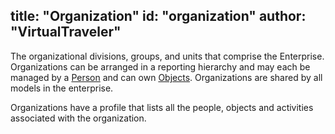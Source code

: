 title: "Organization"
id: "organization" 
author: "VirtualTraveler"
---
The organizational divisions, groups, and units that comprise the Enterprise. Organizations can be arranged in a reporting hierarchy and may each be managed by a [Person](/key-concepts/facts_and_dimensions/people/) and can own [Objects](/key-concept/facts_and_dimensions/object). Organizations are shared by all models in the enterprise. 

Organizations have a profile that lists all the people, objects and activities associated with the organization.  